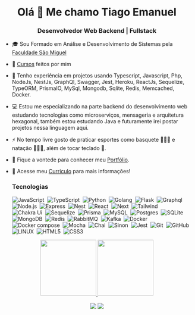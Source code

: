 <h1 align="center">Olá 👋 Me chamo Tiago Emanuel</h1>
<h3 align="center">Desenvolvedor Web Backend | Fullstack</h3>

- 🎓 Sou Formado em Análise e Desenvolvimento de Sistemas pela <a href="https://www.unisaomiguel.edu.br/ead/analise-e-desenvolvimento-de-sistemas/">Faculdade São Miguel</a></p> 
<!-- - 👨‍💻 Estudei desenvolvimento web fullstack na <a href="https://www.betrybe.com/">Trybe</a></p> -->
- 📑 <a href="https://v2.credential.net/profile/tiagoemanueldonascimento981866/wallet#gs.belygj">Cursos</a> feitos por mim</p>
- 🔭 Tenho experiência em projetos usando Typescript, Javascript, Php, NodeJs, NestJs, GraphQl, Swagger, Jest, Heroku, ReactJs, Sequelize, TypeORM, PrismaIO, MySql, Mongodb, Sqlite, Redis, Memcached, Docker.
- 💻 Estou me especializando na parte backend do desenvolvimento web estudando tecnologias como microserviços, mensageria e arquitetura hexagonal, também estou estudando Java e futuramente irei postar projetos nessa linguagem aqui.
- ⚡ No tempo livre gosto de praticar esportes como basquete ⛹🏽‍♂️ e natação 🏊🏽‍♂️, além de tocar teclado 🎹.
- 🎯 Fique a vontede para conhecer meu <a href="https://tiago-portifolio.vercel.app" target="_blank">Portfólio</a>.</p>
- 📝 Acesse meu <a href="https://gitconnected.com/tiagoemanuel8/resume" target="_blank">Curriculo</a> para mais informações!

  <h3> Tecnologias </h3>
    <span>

    ![JavaScript](https://img.shields.io/badge/Javascript-323330.svg?&style=flat&logo=javascript&logoColor=%23F7DF1E)&nbsp;
    ![TypeScript](https://img.shields.io/badge/TypeScript-3178C6.svg?&style=flat&logo=typescript&logoColor=white)&nbsp;
    ![Python](https://img.shields.io/badge/Python-3776AB.svg?&style=flat&logo=python&logoColor=white)&nbsp;
    ![Golang](https://img.shields.io/badge/Go-00ADD8.svg?&style=flat&logo=go&logoColor=white)&nbsp;
    ![Flask](https://img.shields.io/badge/Flask-000000?style=flat&logo=flask&logoColor=white)&nbsp;
    ![Graphql](https://img.shields.io/badge/GraphQL-E10098?style=flat&logo=graphql&logoColor=white)&nbsp;
    ![Node.js](https://img.shields.io/badge/Node.js-339933.svg?&style=flat&logo=node.js&logoColor=white)&nbsp;
    ![Express](https://img.shields.io/badge/Express-000000.svg?&style=flat&logo=express&logoColor=white)&nbsp;
    ![Nest](https://img.shields.io/badge/Nest.js-E0234E?style=flat&logo=nestjs&logoColor=white)&nbsp;
    ![React](https://img.shields.io/badge/React-61DAFB?style=flat&logo=react&logoColor=white)&nbsp;
    ![Next](https://img.shields.io/badge/Next.js-000000?style=flat&logo=next.js&logoColor=white)&nbsp;
    ![Tailwind](https://img.shields.io/badge/Tailwind-38B2AC.svg?&style=flat&logo=tailwind-css&logoColor=white)&nbsp;
    ![Chakra Ui](https://img.shields.io/badge/Chakra_UI-319795?style=flat&logo=chakra-ui&logoColor=white)&nbsp;
    ![Sequelize](https://img.shields.io/badge/Sequelize-52B0E7.svg?&style=flat&logo=sequelize&logoColor=white)&nbsp;
    ![Prisma](https://img.shields.io/badge/Prisma-2D3748?style=flat&logo=prisma&logoColor=white)&nbsp;
    ![MySQL](https://img.shields.io/badge/MySQL-4479A1.svg?&style=flat&logo=mysql&logoColor=white)&nbsp;
    ![Postgres](https://img.shields.io/badge/PostgreSQL-336791?style=flat&logo=postgresql&logoColor=white)&nbsp;
    ![SQLite](https://img.shields.io/badge/SQLite-003B57?style=flat&logo=sqlite&logoColor=white)&nbsp;
    ![MongoDB](https://img.shields.io/badge/MongoDB-47A248?style=flat&logo=mongodb&logoColor=white)&nbsp;
    ![Redis](https://img.shields.io/badge/Redis-DC382D?style=flat&logo=redis&logoColor=white)&nbsp;
    ![RabbitMQ](https://img.shields.io/badge/RabbitMQ-FF6600?style=flat&logo=rabbitmq&logoColor=white)&nbsp;
    ![Kafka](https://img.shields.io/badge/Apache_Kafka-231F20?style=flat&logo=apache-kafka&logoColor=white)&nbsp;
    ![Docker](https://img.shields.io/badge/Docker-2496ED.svg?&style=flat&logo=docker&logoColor=white)&nbsp;
    ![Docker compose](https://img.shields.io/badge/Docker%20Compose-2496ED.svg?&style=flat&logo=docker&logoColor=white)&nbsp;
    ![Mocha](https://img.shields.io/badge/Mocha-8D6748.svg?&style=flat&logo=mocha&logoColor=white)&nbsp;
    ![Chai](https://img.shields.io/badge/Chai-A30701.svg?&style=flat&logo=chai&logoColor=white)&nbsp;
    ![Sinon](https://img.shields.io/badge/Sinon-995F44.svg?&style=flat&logo=sinon&logoColor=white)&nbsp;
    ![Jest](https://img.shields.io/badge/Jest-C21325.svg?&style=flat&logo=jest&logoColor=white)&nbsp;
    ![Git](https://img.shields.io/badge/GIT-%23F05033.svg?&style=flat&logo=git&logoColor=white)&nbsp;
    ![GitHub](https://img.shields.io/badge/GITHUB-%23121011.svg?&style=flat&logo=github&logoColor=white)&nbsp;
    ![LINUX](https://img.shields.io/badge/LINUX-FCC624?style=flat-square&logo=linux&logoColor=black)&nbsp;
    ![HTML5](https://img.shields.io/badge/HTML5-E34F26.svg?&style=flat&logo=html5&logoColor=white)&nbsp;
    ![CSS3](https://img.shields.io/badge/CSS3-%231572B6.svg?&style=flat&logo=css3&logoColor=white)&nbsp;
    </span>
</div>

<div align="center">
  <a href="https://github.com/TiagoEmanuel8">
  <img height="150em" src="https://github-readme-stats.vercel.app/api?username=TiagoEmanuel8&show_icons=true&theme=tokyonight&include_all_commits=true&count_private=true"/>
  <img height="150em" src="https://github-readme-stats.vercel.app/api/top-langs/?username=TiagoEmanuel8&exclude_repo=awesome-Profile-README-templates,species-Api,trybe-exercises,trivia,starwars-Planets,easy-sac,sac-easy-chat,nbb-presentation,nodejs-concepts,github-readme-stats,trybewallet,recipes-app,exercise-sequelize-associations,tiago.portifolio,cookmaster,sac-easy-chat,species-Api,Awesome-Profile-README-templates,alurakut&layout=compact&langs_count=8&theme=tokyonight"/>
</div>
 <div><br>
   
  <div align="center">
   <a href="https://www.linkedin.com/in/tiagoemanuel/" target="_blank"><img src="https://img.shields.io/badge/-LinkedIn-%230077B5?style=for-the-badge&logo=linkedin&logoColor=white" target="_blank"></a> 
  <a href = "mailto:tiago.emanuel.n@gmail.com"><img src="https://img.shields.io/badge/-Gmail-%23333?style=for-the-badge&logo=gmail&logoColor=white" target="_blank"></a>
     
<div align="center">
